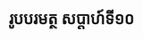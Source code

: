 ---
videoUrl : https://www.facebook.com/sophorn.ith.9/videos/2274618919467041/
category : aphidhamma-6
teacher : "អ៊ុំ សុជា"
title : "រូបបរមត្ថ សប្តាហ៍ទី១០"
venue : "វត្តសំពៅមាស"
recordedBy : "ឧបាសិកា Ith Sophorn"
layout : post
---